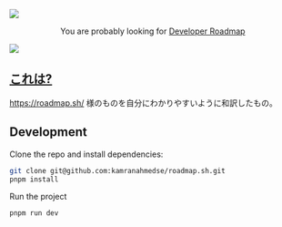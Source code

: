 ![](https://i.imgur.com/waxVImv.png)

<p align="center">You are probably looking for <a href="https://github.com/kamranahmedse/developer-roadmap">Developer Roadmap</p>

![](https://i.imgur.com/waxVImv.png)

## これは?

https://roadmap.sh/ 様のものを自分にわかりやすいように和訳したもの。


## Development

Clone the repo and install dependencies:

```bash
git clone git@github.com:kamranahmedse/roadmap.sh.git
pnpm install
```

Run the project

```shell
pnpm run dev
```

